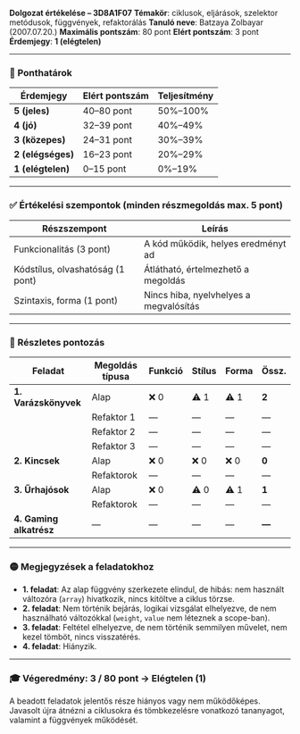 **Dolgozat értékelése – 3D8A1F07**
**Témakör**: ciklusok, eljárások, szelektor metódusok, függvények, refaktorálás
**Tanuló neve**: Batzaya Zolbayar (2007.07.20.)
**Maximális pontszám**: 80 pont
**Elért pontszám**: 3 pont
**Érdemjegy**: **1 (elégtelen)**

---

### 📌 Ponthatárok

| Érdemjegy         | Elért pontszám | Teljesítmény |
| ----------------- | -------------- | ------------ |
| **5 (jeles)**     | 40–80 pont     | 50%–100%     |
| **4 (jó)**        | 32–39 pont     | 40%–49%      |
| **3 (közepes)**   | 24–31 pont     | 30%–39%      |
| **2 (elégséges)** | 16–23 pont     | 20%–29%      |
| **1 (elégtelen)** | 0–15 pont      | 0%–19%       |

---

### ✅ Értékelési szempontok (minden részmegoldás max. 5 pont)

| Részszempont                     | Leírás                                 |
| -------------------------------- | -------------------------------------- |
| Funkcionalitás (3 pont)          | A kód működik, helyes eredményt ad     |
| Kódstílus, olvashatóság (1 pont) | Átlátható, értelmezhető a megoldás     |
| Szintaxis, forma (1 pont)        | Nincs hiba, nyelvhelyes a megvalósítás |

---

### 📄 Részletes pontozás

| Feladat                 | Megoldás típusa | Funkció | Stílus | Forma | Össz. |
| ----------------------- | --------------- | ------- | ------ | ----- | ----- |
| **1. Varázskönyvek**    | Alap            | ❌ 0     | ⚠️ 1   | ⚠️ 1  | **2** |
|                         | Refaktor 1      | —       | —      | —     | —     |
|                         | Refaktor 2      | —       | —      | —     | —     |
|                         | Refaktor 3      | —       | —      | —     | —     |
| **2. Kincsek**          | Alap            | ❌ 0     | ❌ 0    | ❌ 0   | **0** |
|                         | Refaktorok      | —       | —      | —     | —     |
| **3. Űrhajósok**        | Alap            | ❌ 0     | ⚠️ 0   | ⚠️ 1  | **1** |
|                         | Refaktorok      | —       | —      | —     | —     |
| **4. Gaming alkatrész** | —               | —       | —      | —     | **—** |

---

### 🟡 Megjegyzések a feladatokhoz

* **1. feladat**: Az alap függvény szerkezete elindul, de hibás: nem használt változóra (`array`) hivatkozik, nincs kitöltve a ciklus törzse.
* **2. feladat**: Nem történik bejárás, logikai vizsgálat elhelyezve, de nem használható változókkal (`weight`, `value` nem léteznek a scope-ban).
* **3. feladat**: Feltétel elhelyezve, de nem történik semmilyen művelet, nem kezel tömböt, nincs visszatérés.
* **4. feladat**: Hiányzik.

---

### 🎓 **Végeredmény: 3 / 80 pont → Elégtelen (1)**

A beadott feladatok jelentős része hiányos vagy nem működőképes. Javasolt újra átnézni a ciklusokra és tömbkezelésre vonatkozó tananyagot, valamint a függvények működését. 
